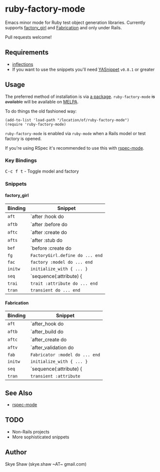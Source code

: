 # ruby-factory-mode

Emacs minor mode for Ruby test object generation libraries. Currently supports
[factory_girl](https://github.com/thoughtbot/factory_girl) and [Fabrication](https://github.com/paulelliott/fabrication)
and only under Rails.

Pull requests welcome!

## Requirements

* [inflections](https://github.com/eschulte/jump.el)
* If you want to use the snippets you'll need [YASnippet](https://github.com/capitaomorte/yasnippet)  `v0.8.1` or greater

## Usage

The preferred method of installation is via [a package](http://www.emacswiki.org/emacs/InstallingPackages). `ruby-factory-mode`
~~is available~~ will be available on [MELPA](http://melpa.org).

To do things the old fashioned way:

```elisp
(add-to-list 'load-path "/location/of/ruby-factory-mode")
(require 'ruby-factory-mode)
```

`ruby-factory-mode` is enabled via `ruby-mode` when a Rails model or test factory is opened.

If you're using RSpec it's recommended to use this with [rspec-mode](https://github.com/pezra/rspec-mode).

### Key Bindings

<kbd>C-c f t</kbd> - Toggle model and factory

### Snippets

#### factory_girl

Binding | Snippet
--------|------------------------------------|
`aft`   | `after :hook do |model| ... end`   |
`aftb`  | `after :before do |model| ... end` |
`aftc`  | `after :create do |model| ... end` |
`afts`  | `after :stub do |model| ... end`   |
`bef`   | `before :create do |model| ... end`|
`fg`    | `FactoryGirl.define do ... end`    |
`fac`   | `factory :model do ... end`        |
`initw` | `initialize_with { ... }`          |
`seq`   | `sequence(:attribute) { |i| ... }` |
`trai`  | `trait :attribute do ... end`      |
`tran`  | `transient do ... end`             |


#### Fabrication

Binding | Snippet
--------|-----------------------------------------|
`aft`   | `after_hook do |model| ... end`         |
`aftb`  | `after_build do |model| ... end`        |
`aftc`  | `after_create do |model| ... end`       |
`aftv`  | `after_validation do |model| ... end`   |
`fab`   | `Fabricator :model do ... end`          |
`initw` | `initialize_with { ... }`               |
`seq`   | `sequence(:attribute) { |i| ... }`      |
`tran`  | `transient :attribute`                  |

## See Also

* [rspec-mode](https://github.com/pezra/rspec-mode)

## TODO

* Non-Rails projects
* More sophisticated snippets

## Author

Skye Shaw (skye.shaw ~AT~ gmail.com)
